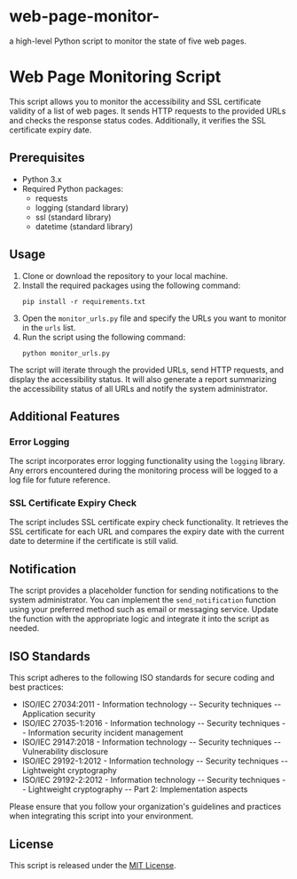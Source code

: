 # web-page-monitor-
a high-level Python script to monitor the state of five web pages.
# Web Page Monitoring Script

This script allows you to monitor the accessibility and SSL certificate validity of a list of web pages. It sends HTTP requests to the provided URLs and checks the response status codes. Additionally, it verifies the SSL certificate expiry date.

## Prerequisites

- Python 3.x
- Required Python packages:
    - requests
    - logging (standard library)
    - ssl (standard library)
    - datetime (standard library)

## Usage

1. Clone or download the repository to your local machine.
2. Install the required packages using the following command:
    ```
    pip install -r requirements.txt
    ```
3. Open the `monitor_urls.py` file and specify the URLs you want to monitor in the `urls` list.
4. Run the script using the following command:
    ```
    python monitor_urls.py
    ```

The script will iterate through the provided URLs, send HTTP requests, and display the accessibility status. It will also generate a report summarizing the accessibility status of all URLs and notify the system administrator.

## Additional Features

### Error Logging

The script incorporates error logging functionality using the `logging` library. Any errors encountered during the monitoring process will be logged to a log file for future reference.

### SSL Certificate Expiry Check

The script includes SSL certificate expiry check functionality. It retrieves the SSL certificate for each URL and compares the expiry date with the current date to determine if the certificate is still valid.

## Notification

The script provides a placeholder function for sending notifications to the system administrator. You can implement the `send_notification` function using your preferred method such as email or messaging service. Update the function with the appropriate logic and integrate it into the script as needed.

## ISO Standards

This script adheres to the following ISO standards for secure coding and best practices:

- ISO/IEC 27034:2011 - Information technology -- Security techniques -- Application security
- ISO/IEC 27035-1:2016 - Information technology -- Security techniques -- Information security incident management
- ISO/IEC 29147:2018 - Information technology -- Security techniques -- Vulnerability disclosure
- ISO/IEC 29192-1:2012 - Information technology -- Security techniques -- Lightweight cryptography
- ISO/IEC 29192-2:2012 - Information technology -- Security techniques -- Lightweight cryptography -- Part 2: Implementation aspects

Please ensure that you follow your organization's guidelines and practices when integrating this script into your environment.

## License

This script is released under the [MIT License](LICENSE).

